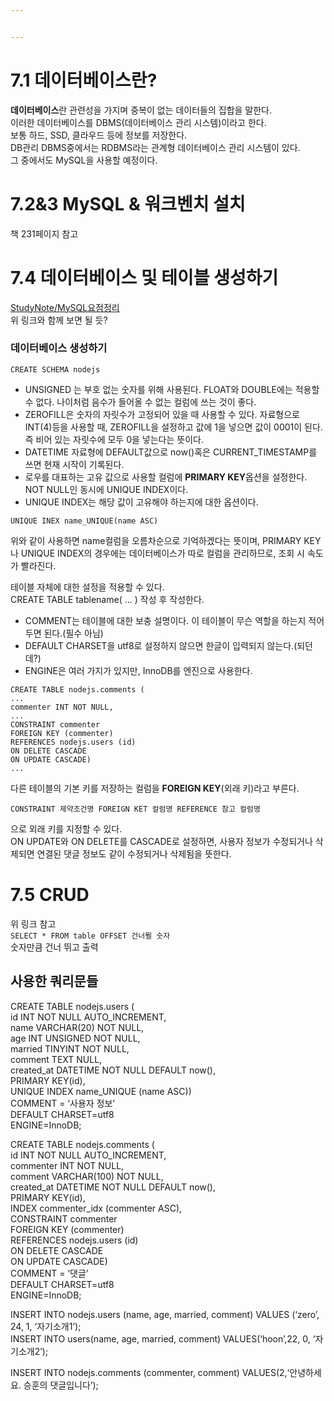 ```yaml
---


---
```


<h1 id="데이터베이스란">7.1 데이터베이스란?</h1>
<p><strong>데이터베이스</strong>란 관련성을 가지며 중복이 없는 데이터들의 집합을 말한다.<br>
이러한 데이터베이스를 DBMS(데이터베이스 관리 시스템)이라고 한다.<br>
보통 하드,  SSD, 클라우드 등에 정보를 저장한다.<br>
DB관리 DBMS중에서는 RDBMS라는 관계형 데이터베이스 관리 시스템이 있다.<br>
그 중에서도 MySQL을 사용할 예정이다.</p>
<h1 id="mysql--워크벤치-설치">7.2&amp;3 MySQL &amp; 워크벤치 설치</h1>
<p>책 231페이지 참고</p>
<h1 id="데이터베이스-및-테이블-생성하기">7.4 데이터베이스 및 테이블 생성하기</h1>
<p><a href="https://github.com/Walkers15/StudyNote/blob/master/MySQL%20%EC%9A%94%EC%A0%90%EC%A0%95%EB%A6%AC.md">StudyNote/MySQL요점정리</a><br>
위 링크와 함께 보면 될 듯?</p>
<h3 id="데이터베이스-생성하기">데이터베이스 생성하기</h3>
<pre><code>CREATE SCHEMA nodejs
</code></pre>
<ul>
<li>UNSIGNED 는 부호 없는 숫자를 위해 사용된다. FLOAT와 DOUBLE에는 적용할 수 없다. 나이처럼 음수가 들어올 수 없는 컬럼에 쓰는 것이 좋다.</li>
<li>ZEROFILL은 숫자의 자릿수가 고정되어 있을 때 사용할 수 있다. 자료형으로 INT(4)등을 사용할 때, ZEROFILL을 설정하고 값에 1을 넣으면 값이 0001이 된다. 즉 비어 있는 자릿수에 모두 0을 넣는다는 뜻이다.</li>
<li>DATETIME 자료형에 DEFAULT값으로 now()혹은 CURRENT_TIMESTAMP를 쓰면 현재 시작이 기록된다.</li>
<li>로우를 대표하는 고유 값으로 사용할 컬럼에 <strong>PRIMARY KEY</strong>옵션을 설정한다. NOT NULL인 동시에 UNIQUE INDEX이다.</li>
<li>UNIQUE INDEX는 해당 값이 고유해야 하는지에 대한 옵션이다.</li>
</ul>
<pre><code>UNIQUE INEX name_UNIQUE(name ASC)
</code></pre>
<p>위와 같이 사용하면 name컬럼을 오름차순으로 기억하겠다는 뜻이며, PRIMARY KEY 나 UNIQUE INDEX의 경우에는 데이터베이스가 따로 컬럼을 관리하므로, 조회 시 속도가 빨라진다.</p>
<p>테이블 자체에 대한 설정을 적용할 수 있다.<br>
CREATE TABLE tablename( … ) 작성 후 작성한다.</p>
<ul>
<li>COMMENT는 테이블에 대한 보충 설명이다. 이 테이블이 무슨 역할을 하는지 적어두면 된다.(필수 아님)</li>
<li>DEFAULT CHARSET을 utf8로 설정하지 않으면 한글이 입력되지 않는다.(되던데?)</li>
<li>ENGINE은 여러 가지가 있지만, InnoDB를 엔진으로 사용한다.</li>
</ul>
<pre><code>CREATE TABLE nodejs.comments (
...
commenter INT NOT NULL,
...
CONSTRAINT commenter
FOREIGN KEY (commenter)
REFERENCES nodejs.users (id)
ON DELETE CASCADE
ON UPDATE CASCADE)
...
</code></pre>
<p>다른 테이블의 기본 키를 저장하는 컬럼을 <strong>FOREIGN KEY</strong>(외래 키)라고 부른다.</p>
<pre><code>CONSTRAINT 제약조건명 FOREIGN KET 컬럼명 REFERENCE 참고 컬럼명
</code></pre>
<p>으로 외래 키를 지정할 수 있다.<br>
ON UPDATE와 ON DELETE를 CASCADE로 설정하면, 사용자 정보가 수정되거나 삭제되면 연결된 댓글 정보도 같이 수정되거나 삭제됨을 뜻한다.</p>
<h1 id="crud">7.5 CRUD</h1>
<p>위 링크 참고<br>
<code>SELECT * FROM table OFFSET 건너뛸 숫자</code><br>
숫자만큼 건너 뛰고 출력</p>
<h2 id="사용한-쿼리문들">사용한 쿼리문들</h2>
<p>CREATE TABLE nodejs.users (<br>
id INT NOT NULL AUTO_INCREMENT,<br>
name VARCHAR(20) NOT NULL,<br>
age INT UNSIGNED NOT NULL,<br>
married TINYINT NOT NULL,<br>
comment TEXT NULL,<br>
created_at DATETIME NOT NULL DEFAULT now(),<br>
PRIMARY KEY(id),<br>
UNIQUE INDEX name_UNIQUE (name ASC))<br>
COMMENT = ‘사용자 정보’<br>
DEFAULT CHARSET=utf8<br>
ENGINE=InnoDB;</p>
<p>CREATE TABLE nodejs.comments (<br>
id INT NOT NULL AUTO_INCREMENT,<br>
commenter INT NOT NULL,<br>
comment VARCHAR(100) NOT NULL,<br>
created_at DATETIME NOT NULL DEFAULT now(),<br>
PRIMARY KEY(id),<br>
INDEX commenter_idx (commenter ASC),<br>
CONSTRAINT commenter<br>
FOREIGN KEY (commenter)<br>
REFERENCES nodejs.users (id)<br>
ON DELETE CASCADE<br>
ON UPDATE CASCADE)<br>
COMMENT = ‘댓글’<br>
DEFAULT CHARSET=utf8<br>
ENGINE=InnoDB;</p>
<p>INSERT INTO nodejs.users (name, age, married, comment) VALUES (‘zero’, 24, 1, ‘자기소개1’);<br>
INSERT INTO users(name, age, married, comment) VALUES(‘hoon’,22, 0, ‘자기소개2’);</p>
<p>INSERT INTO nodejs.comments (commenter, comment) VALUES(2,‘안녕하세요. 승훈의 댓글입니다’);</p>

